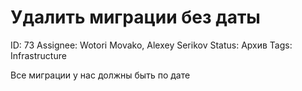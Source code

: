 # Удалить миграции без даты

ID: 73
Assignee: Wotori Movako, Alexey Serikov
Status: Архив
Tags: Infrastructure

Все миграции у нас должны быть по дате